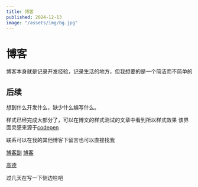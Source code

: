 ```yaml
---
title: 博客
published: 2024-12-13
image: "/assets/img/bg.jpg"
---
```


# 博客

博客本身就是记录开发经验，记录生活的地方，但我想要的是一个简洁而不简单的

## 后续

想到什么开发什么，缺少什么编写什么。

样式已经完成大部分了，可以在博文的样式测试的文章中看到所以样式效果
该界面灵感来源于[codepen](https://codepen.io/leonam-silva-de-souza)

联系可以在我的其他博客下留言也可以直接找我

[博客副](https://fy.unaux.com/) [博客](https://fengyegf.cn/blog)

[高德](https://t.me/FY_YUN)

过几天在写一下侧边栏吧
